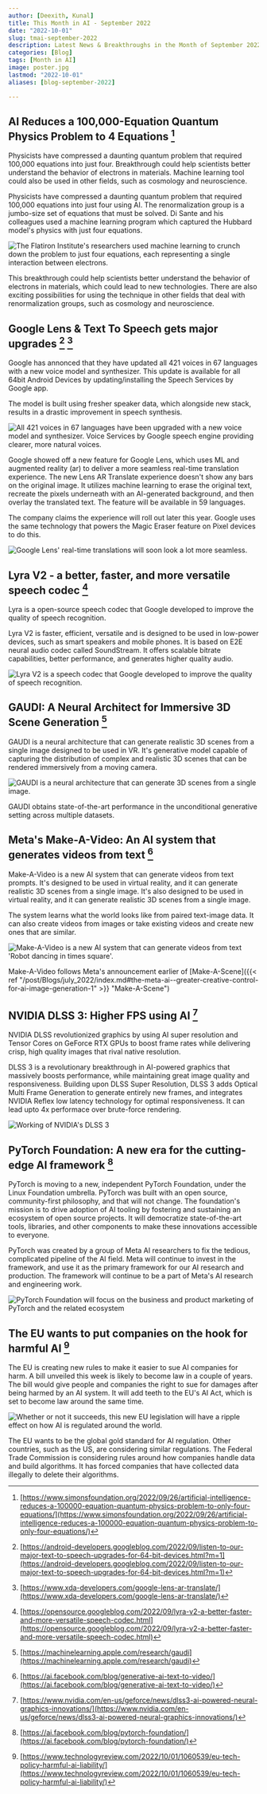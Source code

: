 ```yaml
---
author: [Deexith, Kunal]
title: This Month in AI - September 2022
date: "2022-10-01"
slug: tmai-september-2022
description: Latest News & Breakthroughs in the Month of September 2022 in AI.
categories: [Blog]
tags: [Month in AI]
image: poster.jpg
lastmod: "2022-10-01"
aliases: [blog-september-2022]

---
```


## AI Reduces a 100,000-Equation Quantum Physics Problem to 4 Equations [^1]

Physicists have compressed a daunting quantum problem that required 100,000 equations into just four. Breakthrough could help scientists better understand the behavior of electrons in materials. Machine learning tool could also be used in other fields, such as cosmology and neuroscience.

Physicists have compressed a daunting quantum problem that required 100,000 equations into just four using AI.  The renormalization group is a jumbo-size set of equations that must be solved. Di Sante and his colleagues used a machine learning program which captured the Hubbard model's physics with just four equations. 

![The Flatiron Institute's researchers used machine learning to crunch down the problem to just four equations, each representing a single interaction between electrons.](physics_Eq.png "The Flatiron Institute's researchers used machine learning to crunch down the problem to just four equations, each representing a single interaction between electrons.")

This breakthrough could help scientists better understand the behavior of electrons in materials, which could lead to new technologies.  There are also exciting possibilities for using the technique in other fields that deal with renormalization groups, such as cosmology and neuroscience.

## Google Lens & Text To Speech gets major upgrades [^2] [^3]

Google has annonced that they have updated all 421 voices in 67 languages with a new voice model and synthesizer. This update is available for all 64bit Android Devices by updating/installing the Speech Services by Google app. 

The model is built using fresher speaker data, which alongside new stack, results in a drastic improvement in speech synthesis. 

![All 421 voices in 67 languages have been upgraded with a new voice model and synthesizer. Voice Services by Google speech engine providing clearer, more natural voices.](Text-to-Speech.png "Voice Services by Google speech engine providing clearer, more natural voices.")

Google showed off a new feature for Google Lens, which uses ML and augmented reality (ar) to deliver a more seamless real-time translation experience. The new Lens AR Translate experience doesn't show any bars on the original image. It utilizes machine learning to erase the original text, recreate the pixels underneath with an AI-generated background, and then overlay the translated text. The feature will be available in 59 languages.

The company claims the experience will roll out later this year. Google uses the same technology that powers the Magic Eraser feature on Pixel devices to do this.

![Google Lens' real-time translations will soon look a lot more seamless.](Google-Lens.png "Google Lens' real-time translations will soon look a lot more seamless.")

## Lyra V2 - a better, faster, and more versatile speech codec [^4]

Lyra is a open-source speech codec that Google developed to improve the quality of speech recognition. 

Lyra V2 is faster, efficient, versatile and is designed to be used in low-power devices, such as smart speakers and mobile phones. It is based on E2E neural audio codec called SoundStream. It offers scalable bitrate capabilities, better performance, and generates higher quality audio.

![Lyra V2 is a speech codec that Google developed to improve the quality of speech recognition.](Lyra-V2.png "Model of Lyra V2 Codec")


## GAUDI: A Neural Architect for Immersive 3D Scene Generation [^5]

GAUDI is a neural architecture that can generate realistic 3D scenes from a single image designed to be used in VR. It's generative model capable of capturing the distribution of complex and realistic 3D scenes that can be rendered immersively from a moving camera.

![GAUDI is a neural architecture that can generate 3D scenes from a single image.](gaudi.png "Example 3D Scenes generated by GAUDI")

GAUDI obtains state-of-the-art performance in the unconditional generative setting across multiple datasets.

## Meta's Make-A-Video: An AI system that generates videos from text [^6]

Make-A-Video is a new AI system that can generate videos from text prompts. It's designed to be used in virtual reality, and it can generate realistic 3D scenes from a single image. It's also designed to be used in virtual reality, and it can generate realistic 3D scenes from a single image.

The system learns what the world looks like from paired text-image data. It can also create videos from images or take existing videos and create new ones that are similar.

![Make-A-Video is a new AI system that can generate videos from text 'Robot dancing in times square'.](https://raw.githubusercontent.com/Mind-Benders/blog-content/main/post/Blogs/september_2022/makeavideo.webp "Video generated from text 'Robot dancing in times square' using Make-A-Video")

Make-A-Video follows Meta's announcement earlier of [Make-A-Scene]({{< ref "/post/Blogs/july_2022/index.md#the-meta-ai--greater-creative-control-for-ai-image-generation-1" >}} "Make-A-Scene")

## NVIDIA DLSS 3: Higher FPS using AI [^7]

NVIDIA DLSS revolutionized graphics by using AI super resolution and Tensor Cores on GeForce RTX GPUs to boost frame rates while delivering crisp, high quality images that rival native resolution. 

DLSS 3 is a revolutionary breakthrough in AI-powered graphics that massively boosts performance, while maintaining great image quality and responsiveness. Building upon DLSS Super Resolution, DLSS 3 adds Optical Multi Frame Generation to generate entirely new frames, and integrates NVIDIA Reflex low latency technology for optimal responsiveness. It can lead upto 4x performace over brute-force rendering.

![Working of NVIDIA's DLSS 3](nvidia-dlss-3-working.jpg "Working of NVIDIA's DLSS 3 which improves FPS by using lower resolution input frames to output higher resolution frames")


## PyTorch Foundation: A new era for the cutting-edge AI framework [^8]

PyTorch is moving to a new, independent PyTorch Foundation, under the Linux Foundation umbrella. PyTorch was built with an open source, community-first philosophy, and that will not change. The foundation's mission is to drive adoption of AI tooling by fostering and sustaining an ecosystem of open source projects. It will democratize state-of-the-art tools, libraries, and other components to make these innovations accessible to everyone.

PyTorch was created by a group of Meta AI researchers to fix the tedious, complicated pipeline of the AI field. Meta will continue to invest in the framework, and use it as the primary framework for our AI research and production. The framework will continue to be a part of Meta's AI research and engineering work.

![ PyTorch Foundation will focus on the business and product marketing of PyTorch and the related ecosystem](pytorch.jpg "PyTorch Foundation will focus on the business and product marketing of PyTorch and the related ecosystem")

## The EU wants to put companies on the hook for harmful AI [^9]

The EU is creating new rules to make it easier to sue AI companies for harm. A bill unveiled this week is likely to become law in a couple of years. The bill would give people and companies the right to sue for damages after being harmed by an AI system. It will add teeth to the EU's AI Act, which is set to become law around the same time.

![Whether or not it succeeds, this new EU legislation will have a ripple effect on how AI is regulated around the world.](EU.png "Whether or not it succeeds, this new EU legislation will have a ripple effect on how AI is regulated around the world.")

The EU wants to be the global gold standard for AI regulation. Other countries, such as the US, are considering similar regulations. The Federal Trade Commission is considering rules around how companies handle data and build algorithms. It has forced companies that have collected data illegally to delete their algorithms.


[^1]:  [https://www.simonsfoundation.org/2022/09/26/artificial-intelligence-reduces-a-100000-equation-quantum-physics-problem-to-only-four-equations/](https://www.simonsfoundation.org/2022/09/26/artificial-intelligence-reduces-a-100000-equation-quantum-physics-problem-to-only-four-equations/)
[^2]:  [https://android-developers.googleblog.com/2022/09/listen-to-our-major-text-to-speech-upgrades-for-64-bit-devices.html?m=1](https://android-developers.googleblog.com/2022/09/listen-to-our-major-text-to-speech-upgrades-for-64-bit-devices.html?m=1)
[^3]:  [https://www.xda-developers.com/google-lens-ar-translate/](https://www.xda-developers.com/google-lens-ar-translate/)
[^4]:  [https://opensource.googleblog.com/2022/09/lyra-v2-a-better-faster-and-more-versatile-speech-codec.html](https://opensource.googleblog.com/2022/09/lyra-v2-a-better-faster-and-more-versatile-speech-codec.html)
[^5]:  [https://machinelearning.apple.com/research/gaudi](https://machinelearning.apple.com/research/gaudi)
[^6]:  [https://ai.facebook.com/blog/generative-ai-text-to-video/](https://ai.facebook.com/blog/generative-ai-text-to-video/)
[^7]:  [https://www.nvidia.com/en-us/geforce/news/dlss3-ai-powered-neural-graphics-innovations/](https://www.nvidia.com/en-us/geforce/news/dlss3-ai-powered-neural-graphics-innovations/)
[^8]:  [https://ai.facebook.com/blog/pytorch-foundation/](https://ai.facebook.com/blog/pytorch-foundation/)
[^9]:  [https://www.technologyreview.com/2022/10/01/1060539/eu-tech-policy-harmful-ai-liability/](https://www.technologyreview.com/2022/10/01/1060539/eu-tech-policy-harmful-ai-liability/) 
